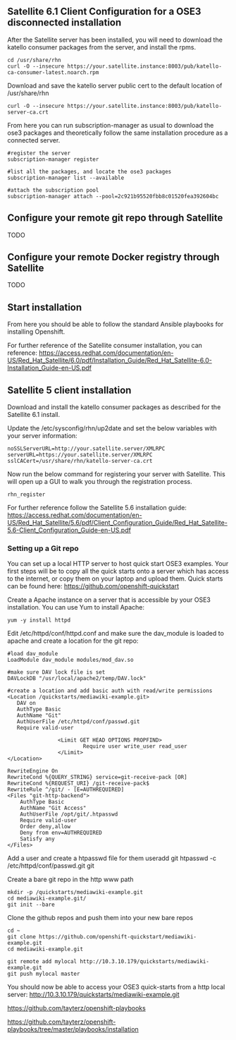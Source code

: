 ## Satellite 6.1 Client Configuration for a OSE3 disconnected installation

After the Satellite server has been installed, you will need to download the katello consumer packages from the server, and install the rpms.

    cd /usr/share/rhn
    curl -O --insecure https://your.satellite.instance:8003/pub/katello-ca-consumer-latest.noarch.rpm

Download and save the katello server public cert to the default location of /usr/share/rhn

    curl -O --insecure https://your.satellite.instance:8003/pub/katello-server-ca.crt

From here you can run subscription-manager as usual to download the ose3 packages and theoretically follow the same installation procedure as a connected server.

    #register the server 
    subscription-manager register 

    #list all the packages, and locate the ose3 packages
    subscription-manager list --available 

    #attach the subscription pool
    subscription-manager attach --pool=2c921b95520fbb8c01520fea392604bc 

## Configure your remote git repo through Satellite
TODO
## Configure your remote Docker registry through Satellite
TODO
## Start installation
From here you should be able to follow the standard Ansible playbooks for installing Openshift.

For further reference of the Satellite consumer installation, you can reference: https://access.redhat.com/documentation/en-US/Red_Hat_Satellite/6.0/pdf/Installation_Guide/Red_Hat_Satellite-6.0-Installation_Guide-en-US.pdf 

## Satellite 5 client installation
Download and install the katello consumer packages as described for the Satellite 6.1 install.

Update the /etc/sysconfig/rhn/up2date and set the below variables with your server information: 

    noSSLServerURL=http://your.satellite.server/XMLRPC
    serverURL=https://your.satellite.server/XMLRPC
    sslCACert=/usr/share/rhn/katello-server-ca.crt

Now run the below command for registering your server with Satellite. This will open up a GUI to walk you through the registration process.

    rhn_register

For further reference follow the Satellite 5.6 installation guide: https://access.redhat.com/documentation/en-US/Red_Hat_Satellite/5.6/pdf/Client_Configuration_Guide/Red_Hat_Satellite-5.6-Client_Configuration_Guide-en-US.pdf 

### Setting up a Git repo
You can set up a local HTTP server to host quick start OSE3 examples. Your first steps will be to copy all the quick starts onto a server which has access to the 
internet, or copy them on your laptop and upload them. Quick starts can be found here: https://github.com/openshift-quickstart

Create a Apache instance on a server that is accessible by your OSE3 installation. You can use Yum to install Apache:

    yum -y install httpd
    
Edit /etc/httpd/conf/httpd.conf and make sure the dav_module is loaded to apache and create a location for the git repo:
    
    #load dav_module
    LoadModule dav_module modules/mod_dav.so
    
    #make sure DAV lock file is set
    DAVLockDB "/usr/local/apache2/temp/DAV.lock"
    
    #create a location and add basic auth with read/write permissions
    <Location /quickstarts/mediawiki-example.git>
       DAV on
       AuthType Basic
       AuthName "Git"
       AuthUserFile /etc/httpd/conf/passwd.git
       Require valid-user
    
                    <Limit GET HEAD OPTIONS PROPFIND>
                            Require user write_user read_user
                    </Limit>
    </Location>

    RewriteEngine On
    RewriteCond %{QUERY_STRING} service=git-receive-pack [OR]
    RewriteCond %{REQUEST_URI} /git-receive-pack$
    RewriteRule ^/git/ - [E=AUTHREQUIRED]
    <Files "git-http-backend">
        AuthType Basic
        AuthName "Git Access"
        AuthUserFile /opt/git/.htpasswd
        Require valid-user
        Order deny,allow
        Deny from env=AUTHREQUIRED
        Satisfy any
    </Files>
    
Add a user and create a htpasswd file for them
    useradd git
    htpasswd -c /etc/httpd/conf/passwd.git git
    
Create a bare git repo in the http www path

    mkdir -p /quickstarts/mediawiki-example.git
    cd mediawiki-example.git/
    git init --bare
    
Clone the github repos and push them into your new bare repos

    cd ~
    git clone https://github.com/openshift-quickstart/mediawiki-example.git
    cd mediawiki-example.git
    
    git remote add mylocal http://10.3.10.179/quickstarts/mediawiki-example.git
    git push mylocal master
    
You should now be able to access your OSE3 quick-starts from a http local server: http://10.3.10.179/quickstarts/mediawiki-example.git

  https://github.com/tayterz/openshift-playbooks
  
  https://github.com/tayterz/openshift-playbooks/tree/master/playbooks/installation
  

    
    
    